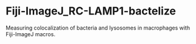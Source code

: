 # Fiji-ImageJ_RC-LAMP1-bactelize
Measuring colocalization of bacteria and lysosomes in macrophages with Fiji-ImageJ macros.
